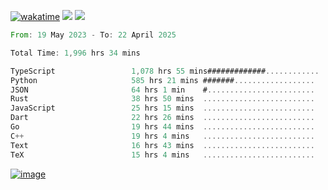 [![wakatime](https://wakatime.com/badge/user/00eead22-fb14-4dd0-ab8a-3625cafbd50d.svg)](https://wakatime.com/@00eead22-fb14-4dd0-ab8a-3625cafbd50d)
![](https://komarev.com/ghpvc/?username=flatypus)
![](https://pixel.flatypus.me/flatypus?type=tracker)
<!--START_SECTION:waka-->

```rust
From: 19 May 2023 - To: 22 April 2025

Total Time: 1,996 hrs 34 mins

TypeScript                 1,078 hrs 55 mins#############............   53.74 %
Python                     585 hrs 21 mins #######..................   29.16 %
JSON                       64 hrs 1 min    #........................   03.19 %
Rust                       38 hrs 50 mins  .........................   01.93 %
JavaScript                 25 hrs 15 mins  .........................   01.26 %
Dart                       22 hrs 26 mins  .........................   01.12 %
Go                         19 hrs 44 mins  .........................   00.98 %
C++                        19 hrs 4 mins   .........................   00.95 %
Text                       16 hrs 43 mins  .........................   00.83 %
TeX                        15 hrs 4 mins   .........................   00.75 %
```

<!--END_SECTION:waka-->
[<img alt="image" src="https://github.com/flatypus/flatypus/assets/68029599/0a302dc1-501c-43a0-ae8d-37ec4817f3bd">](https://flatypus.me)

